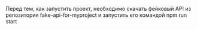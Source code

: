 Перед тем, как запустить проект, необходимо скачать фейковый API из репозитория fake-api-for-myproject и запустить его командой npm run start
